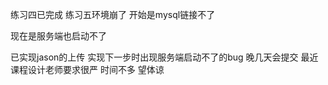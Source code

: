 练习四已完成
练习五环境崩了
开始是mysql链接不了

现在是服务端也启动不了

已实现jason的上传 实现下一步时出现服务端启动不了的bug
晚几天会提交
最近课程设计老师要求很严 时间不多 望体谅
